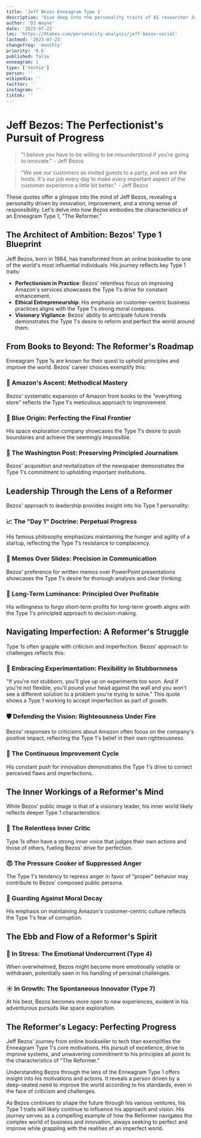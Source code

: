 ```yaml
---
title: 'Jeff Bezos Enneagram Type 1'
description: 'Dive deep into the personality traits of AI researcher Jeff Bezos as an Enneagram Type 1 - The Investigator.'
author: 'DJ Wayne'
date: '2023-07-23'
loc: 'https://9takes.com/personality-analysis/jeff-bezos-social'
lastmod: '2023-07-23'
changefreq: 'monthly'
priority: '0.6'
published: false
enneagram: 1
type: ['techie']
person: ''
wikipedia: ''
twitter: ''
instagram: ''
tiktok: ''
---
```


<!-- https://x.com/FoundersPodcast/status/1704691402613741421?s=20 -->

# Jeff Bezos: The Perfectionist's Pursuit of Progress

> "I believe you have to be willing to be misunderstood if you're going to innovate." - Jeff Bezos

> "We see our customers as invited guests to a party, and we are the hosts. It's our job every day to make every important aspect of the customer experience a little bit better." - Jeff Bezos

These quotes offer a glimpse into the mind of Jeff Bezos, revealing a personality driven by innovation, improvement, and a strong sense of responsibility. Let's delve into how Bezos embodies the characteristics of an Enneagram Type 1, "The Reformer."

## The Architect of Ambition: Bezos' Type 1 Blueprint

Jeff Bezos, born in 1964, has transformed from an online bookseller to one of the world's most influential individuals. His journey reflects key Type 1 traits:

- **Perfectionism in Practice**: Bezos' relentless focus on improving Amazon's services showcases the Type 1's drive for constant enhancement.
- **Ethical Entrepreneurship**: His emphasis on customer-centric business practices aligns with the Type 1's strong moral compass.
- **Visionary Vigilance**: Bezos' ability to anticipate future trends demonstrates the Type 1's desire to reform and perfect the world around them.

## From Books to Beyond: The Reformer's Roadmap

Enneagram Type 1s are known for their quest to uphold principles and improve the world. Bezos' career choices exemplify this:

### 🚀 Amazon's Ascent: Methodical Mastery

Bezos' systematic expansion of Amazon from books to the "everything store" reflects the Type 1's meticulous approach to improvement.

### 🌌 Blue Origin: Perfecting the Final Frontier

His space exploration company showcases the Type 1's desire to push boundaries and achieve the seemingly impossible.

### 📰 The Washington Post: Preserving Principled Journalism

Bezos' acquisition and revitalization of the newspaper demonstrates the Type 1's commitment to upholding important institutions.

## Leadership Through the Lens of a Reformer

Bezos' approach to leadership provides insight into his Type 1 personality:

### 📈 The "Day 1" Doctrine: Perpetual Progress

His famous philosophy emphasizes maintaining the hunger and agility of a startup, reflecting the Type 1's resistance to complacency.

### 📝 Memos Over Slides: Precision in Communication

Bezos' preference for written memos over PowerPoint presentations showcases the Type 1's desire for thorough analysis and clear thinking.

### 🔭 Long-Term Luminance: Principled Over Profitable

His willingness to forgo short-term profits for long-term growth aligns with the Type 1's principled approach to decision-making.

## Navigating Imperfection: A Reformer's Struggle

Type 1s often grapple with criticism and imperfection. Bezos' approach to challenges reflects this:

### 🧪 Embracing Experimentation: Flexibility in Stubbornness

"If you're not stubborn, you'll give up on experiments too soon. And if you're not flexible, you'll pound your head against the wall and you won't see a different solution to a problem you're trying to solve." This quote shows a Type 1 working to accept imperfection as part of growth.

### 🛡️ Defending the Vision: Righteousness Under Fire

Bezos' responses to criticisms about Amazon often focus on the company's positive impact, reflecting the Type 1's belief in their own righteousness.

### 🔄 The Continuous Improvement Cycle

His constant push for innovation demonstrates the Type 1's drive to correct perceived flaws and imperfections.

## The Inner Workings of a Reformer's Mind

While Bezos' public image is that of a visionary leader, his inner world likely reflects deeper Type 1 characteristics:

### 🧠 The Relentless Inner Critic

Type 1s often have a strong inner voice that judges their own actions and those of others, fueling Bezos' drive for perfection.

### 😠 The Pressure Cooker of Suppressed Anger

The Type 1's tendency to repress anger in favor of "proper" behavior may contribute to Bezos' composed public persona.

### 🔐 Guarding Against Moral Decay

His emphasis on maintaining Amazon's customer-centric culture reflects the Type 1's fear of corruption.

## The Ebb and Flow of a Reformer's Spirit

### 🌊 In Stress: The Emotional Undercurrent (Type 4)

When overwhelmed, Bezos might become more emotionally volatile or withdrawn, potentially seen in his handling of personal challenges.

### ☀️ In Growth: The Spontaneous Innovator (Type 7)

At his best, Bezos becomes more open to new experiences, evident in his adventurous pursuits like space exploration.

## The Reformer's Legacy: Perfecting Progress

Jeff Bezos' journey from online bookseller to tech titan exemplifies the Enneagram Type 1's core motivations. His pursuit of excellence, drive to improve systems, and unwavering commitment to his principles all point to the characteristics of "The Reformer."

Understanding Bezos through the lens of the Enneagram Type 1 offers insight into his motivations and actions. It reveals a person driven by a deep-seated need to improve the world according to his standards, even in the face of criticism and challenges.

As Bezos continues to shape the future through his various ventures, his Type 1 traits will likely continue to influence his approach and vision. His journey serves as a compelling example of how the Reformer navigates the complex world of business and innovation, always seeking to perfect and improve while grappling with the realities of an imperfect world.
